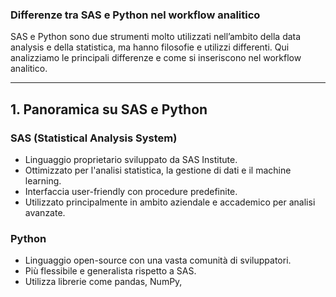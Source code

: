 ### **Differenze tra SAS e Python nel workflow analitico**

SAS e Python sono due strumenti molto utilizzati nell’ambito della data analysis e della statistica, ma hanno filosofie e utilizzi differenti. Qui analizziamo le principali differenze e come si inseriscono nel workflow analitico.

---

## **1. Panoramica su SAS e Python**
### **SAS (Statistical Analysis System)**
- Linguaggio proprietario sviluppato da SAS Institute.
- Ottimizzato per l'analisi statistica, la gestione di dati e il machine learning.
- Interfaccia user-friendly con procedure predefinite.
- Utilizzato principalmente in ambito aziendale e accademico per analisi avanzate.

### **Python**
- Linguaggio open-source con una vasta comunità di sviluppatori.
- Più flessibile e generalista rispetto a SAS.
- Utilizza librerie come pandas, NumPy,